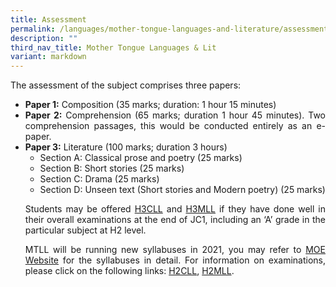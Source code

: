 ```yaml
---
title: Assessment
permalink: /languages/mother-tongue-languages-and-literature/assessment/
description: ""
third_nav_title: Mother Tongue Languages & Lit
variant: markdown
---
```

<div align="justify">
<p>
The&nbsp;assessment&nbsp;of the subject comprises three papers:
</p><ul>
	<li><strong>Paper 1:</strong>&nbsp;Composition (35 marks; duration: 1 hour 15 minutes)</li>
	<li><strong>Paper 2:</strong>&nbsp;Comprehension (65 marks; duration 1 hour 45 minutes). Two 
comprehension passages, this would be conducted entirely as an e-paper.</li>
	<li><strong>Paper 3:</strong>&nbsp;Literature (100 marks; duration 3 hours)
		<ul>
			<li>Section A: Classical prose and poetry (25 marks)</li>
			<li>Section B: Short stories (25 marks)</li>
			<li>Section C: Drama (25 marks)</li>
			<li>Section D: Unseen text (Short stories and Modern poetry) (25 marks)</li></ul></li>

<p>
Students may be offered&nbsp;<a href="https://www.seab.gov.sg/docs/default-source/national-examinations/syllabus/alevel/2022syllabus/9901_y22_sy.pdf">H3CLL</a>&nbsp;and&nbsp;<a href="https://www.seab.gov.sg/docs/default-source/national-examinations/syllabus/alevel/2022syllabus/9921_y22_sy.pdf">H3MLL</a> if they have done well in their overall examinations at the end of JC1, including an ‘A’ grade in the particular subject at H2 level.</p>

<p>
MTLL will be running new syllabuses in 2021, you may refer to&nbsp;<a href="https://www.moe.gov.sg/post-secondary/a-level-curriculum-and-subject-syllabuses">MOE Website</a>&nbsp;for the syllabuses in detail. For information on examinations, please click on the following links:&nbsp;<a href="https://www.seab.gov.sg/docs/default-source/national-examinations/syllabus/alevel/2022syllabus/9575_y22_sy.pdf">H2CLL</a>,&nbsp;<a href="https://www.seab.gov.sg/docs/default-source/national-examinations/syllabus/alevel/2022syllabus/9576_y22_sy.pdf">H2MLL</a>.</p></ul></div>